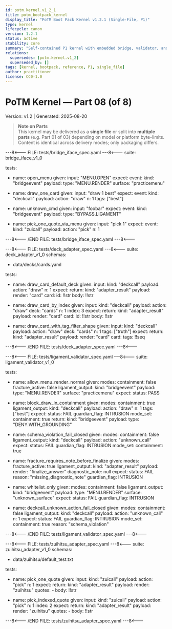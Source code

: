 ```yaml
---
id: potm.kernel.v1_2_1
title: potm_bootpack_kernel
display_title: "PoTM Boot Pack Kernel v1.2.1 (Single-File, P1)"
type: kernel 
lifecycle: canon
version: 1.2.1
status: active
stability: core
summary: "Self-contained P1 kernel with embedded bridge, validator, and deck data. No external authority required."
relations:
  supersedes: [potm.kernel.v1_2]
  superseded_by: []
tags: [kernel, bootpack, reference, P1, single_file]
author: practitioner
license: CC0-1.0
---
```

# PoTM Kernel — Part 08 (of 8)
Version: v1.2 | Generated: 2025-08-20

> **Note on Parts**  
> This kernel may be delivered as a **single file** or split into **multiple parts** (e.g. Part 01 of 03) depending on model or platform byte-limits. Content is identical across delivery modes; only packaging differs.

---8<--- FILE: tests/bridge_iface_spec.yaml ---8<---
suite: bridge_iface_v1_0

tests:
  - name: open_menu
    given:
      input: "MENU.OPEN"
    expect:
      event:
        kind: "bridgeevent"
        payload:
          type: "MENU.RENDER"
          surface: "practicemenu"

  - name: draw_one_card
    given:
      input: "draw 1 best"
    expect:
      event:
        kind: "deckcall"
        payload:
          action: "draw"
          n: 1
          tags: ["best"]

  - name: unknown_cmd
    given:
      input: "foobar"
    expect:
      event:
        kind: "bridgeevent"
        payload:
          type: "BYPASS.LIGAMENT"

  - name: pick_one_quote_via_menu
    given:
      input: "pick 1"
    expect:
      event:
        kind: "zuicall"
        payload:
          action: "pick"
          n: 1

---8<--- /END FILE: tests/bridge_iface_spec.yaml ---8<---

---8<--- FILE: tests/deck_adapter_spec.yaml ---8<---
suite: deck_adapter_v1_0
schemas:
  - data/decks/cards.yaml

tests:
  - name: draw_card_default_deck
    given:
      input:
        kind: "deckcall"
        payload:
          action: "draw"
          n: 1
    expect:
      return:
        kind: "adapter_result"
        payload:
          render: "card"
          card:
            id: !!str
            body: !!str

  - name: draw_card_by_index
    given:
      input:
        kind: "deckcall"
        payload:
          action: "draw"
          deck: "cards"
          n: 1
          index: 3
    expect:
      return:
        kind: "adapter_result"
        payload:
          render: "card"
          card:
            id: !!str
            body: !!str

  - name: draw_card_with_tag_filter_shape
    given:
      input:
        kind: "deckcall"
        payload:
          action: "draw"
          deck: "cards"
          n: 1
          tags: ["truth"]
    expect:
      return:
        kind: "adapter_result"
        payload:
          render: "card"
          card:
            tags: !!seq


---8<--- /END FILE: tests/deck_adapter_spec.yaml ---8<---

---8<--- FILE: tests/ligament_validator_spec.yaml ---8<---
suite: ligament_validator_v1_0

tests:
  - name: allow_menu_render_normal
    given:
      modes:
        containment: false
        fracture_active: false
      ligament_output:
        kind: "bridgeevent"
        payload:
          type: "MENU.RENDER"
          surface: "practicemenu"
    expect:
      status: PASS

  - name: block_draw_in_containment
    given:
      modes:
        containment: true
      ligament_output:
        kind: "deckcall"
        payload:
          action: "draw"
          n: 1
          tags: ["best"]
    expect:
      status: FAIL
      guardian_flag: INTRUSION
      mode_set:
        containment: true
      return:
        kind: "bridgeevent"
        payload:
          type: "DENY.WITH_GROUNDING"

  - name: schema_violation_fail_closed
    given:
      modes:
        containment: false
      ligament_output:
        kind: "deckcall"
        payload:
          action: "unknown_call"
    expect:
      status: FAIL
      guardian_flag: INTRUSION
      mode_set:
        containment: true

  - name: fracture_requires_note_before_finalize
    given:
      modes:
        fracture_active: true
      ligament_output:
        kind: "adapter_result"
        payload:
          render: "finalize_answer"
          diagnostic_note: null
    expect:
      status: FAIL
      reason: "missing_diagnostic_note"
      guardian_flag: INTRUSION

  - name: whitelist_only
    given:
      modes:
        containment: false
      ligament_output:
        kind: "bridgeevent"
        payload:
          type: "MENU.RENDER"
          surface: "unknown_surface"
    expect:
      status: FAIL
      guardian_flag: INTRUSION

  - name: deckcall_unknown_action_fail_closed
    given:
      modes:
        containment: false
      ligament_output:
        kind: "deckcall"
        payload:
          action: "unknown_call"
          n: 1
    expect:
      status: FAIL
      guardian_flag: INTRUSION
      mode_set:
        containment: true
      reason: "schema_violation"

---8<--- /END FILE: tests/ligament_validator_spec.yaml ---8<---

---8<--- FILE: tests/zuihitsu_adapter_spec.yaml ---8<---
suite: zuihitsu_adapter_v1_0
schemas:
  - data/zuihitsu/default_test.txt

tests:
  - name: pick_one_quote
    given:
      input:
        kind: "zuicall"
        payload:
          action: "pick"
          n: 1
    expect:
      return:
        kind: "adapter_result"
        payload:
          render: "zuihitsu"
          quotes:
            - body: !!str

  - name: pick_indexed_quote
    given:
      input:
        kind: "zuicall"
        payload:
          action: "pick"
          n: 1
          index: 2
    expect:
      return:
        kind: "adapter_result"
        payload:
          render: "zuihitsu"
          quotes:
            - body: !!str

---8<--- /END FILE: tests/zuihitsu_adapter_spec.yaml ---8<---

